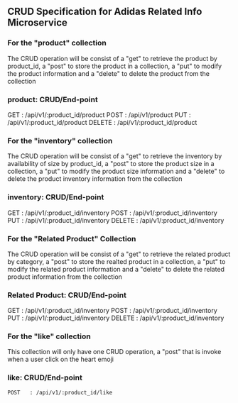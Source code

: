 ## CRUD Specification for Adidas Related Info Microservice
### For the "product" collection
The CRUD operation will be consist of a "get" to retrieve the product by product_id, a "post" to store the product in a collection, a "put" to modify the product information and a "delete" to delete the product from the collection

### product: CRUD/End-point
GET    : /api/v1/:product_id/product
POST   : /api/v1/product
PUT    : /api/v1/:product_id/product
DELETE : /api/v1/:product_id/product


### For the "inventory" collection
The CRUD operation will be consist of a "get" to retrieve the inventory by availability of size by product_id, a "post" to store the product size in a collection, a "put" to modify the product size information and a "delete" to delete the product inventory information from the collection

### inventory: CRUD/End-point
GET    : /api/v1/:product_id/inventory
POST   : /api/v1/:product_id/inventory
PUT    : /api/v1/:product_id/inventory
DELETE : /api/v1/:product_id/inventory

### For the "Related Product" Collection
The CRUD operation will be consist of a "get" to retrieve the related product by category, a "post" to store the realted product in a collection, a "put" to modify the related product information and a "delete" to delete the related product information from the collection

### Related Product: CRUD/End-point
GET    : /api/v1/:product_id/inventory
POST   : /api/v1/:product_id/inventory
PUT    : /api/v1/:product_id/inventory
DELETE : /api/v1/:product_id/inventory

### For the "like" collection
This collection will only have one CRUD operation,  a "post" that is invoke when a user click on the heart emoji

### like: CRUD/End-point
```POST   : /api/v1/:product_id/like```